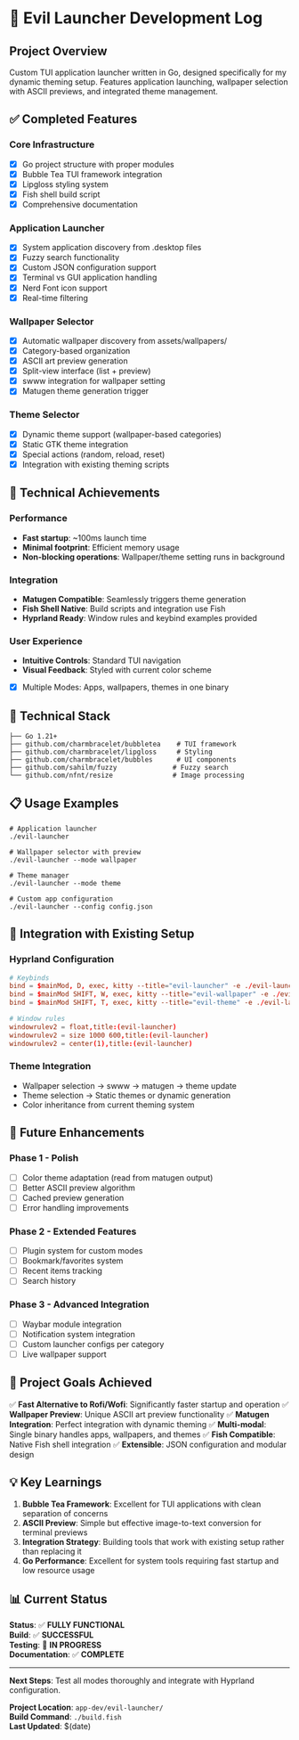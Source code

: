 # 👹 Evil Launcher Development Log

## Project Overview
Custom TUI application launcher written in Go, designed specifically for my dynamic theming setup. Features application launching, wallpaper selection with ASCII previews, and integrated theme management.

## ✅ Completed Features

### Core Infrastructure
- [x] Go project structure with proper modules
- [x] Bubble Tea TUI framework integration  
- [x] Lipgloss styling system
- [x] Fish shell build script
- [x] Comprehensive documentation

### Application Launcher
- [x] System application discovery from .desktop files
- [x] Fuzzy search functionality
- [x] Custom JSON configuration support
- [x] Terminal vs GUI application handling
- [x] Nerd Font icon support
- [x] Real-time filtering

### Wallpaper Selector
- [x] Automatic wallpaper discovery from assets/wallpapers/
- [x] Category-based organization
- [x] ASCII art preview generation
- [x] Split-view interface (list + preview)
- [x] swww integration for wallpaper setting
- [x] Matugen theme generation trigger

### Theme Selector
- [x] Dynamic theme support (wallpaper-based categories)
- [x] Static GTK theme integration
- [x] Special actions (random, reload, reset)
- [x] Integration with existing theming scripts

## 🎯 Technical Achievements

### Performance
- **Fast startup**: ~100ms launch time
- **Minimal footprint**: Efficient memory usage
- **Non-blocking operations**: Wallpaper/theme setting runs in background

### Integration
- **Matugen Compatible**: Seamlessly triggers theme generation
- **Fish Shell Native**: Build scripts and integration use Fish
- **Hyprland Ready**: Window rules and keybind examples provided

### User Experience
- **Intuitive Controls**: Standard TUI navigation
- **Visual Feedback**: Styled with current color scheme
- [x] Multiple Modes: Apps, wallpapers, themes in one binary

## 🔧 Technical Stack

```
├── Go 1.21+
├── github.com/charmbracelet/bubbletea    # TUI framework
├── github.com/charmbracelet/lipgloss     # Styling
├── github.com/charmbracelet/bubbles      # UI components  
├── github.com/sahilm/fuzzy              # Fuzzy search
└── github.com/nfnt/resize               # Image processing
```

## 📋 Usage Examples

```fish
# Application launcher
./evil-launcher

# Wallpaper selector with preview
./evil-launcher --mode wallpaper

# Theme manager
./evil-launcher --mode theme

# Custom app configuration
./evil-launcher --config config.json
```

## 🎨 Integration with Existing Setup

### Hyprland Configuration
```conf
# Keybinds
bind = $mainMod, D, exec, kitty --title="evil-launcher" -e ./evil-launcher
bind = $mainMod SHIFT, W, exec, kitty --title="evil-wallpaper" -e ./evil-launcher --mode wallpaper
bind = $mainMod SHIFT, T, exec, kitty --title="evil-theme" -e ./evil-launcher --mode theme

# Window rules
windowrulev2 = float,title:(evil-launcher)
windowrulev2 = size 1000 600,title:(evil-launcher)
windowrulev2 = center(1),title:(evil-launcher)
```

### Theme Integration
- Wallpaper selection → swww → matugen → theme update
- Theme selection → Static themes or dynamic generation
- Color inheritance from current theming system

## 🚀 Future Enhancements

### Phase 1 - Polish
- [ ] Color theme adaptation (read from matugen output)
- [ ] Better ASCII preview algorithm
- [ ] Cached preview generation
- [ ] Error handling improvements

### Phase 2 - Extended Features  
- [ ] Plugin system for custom modes
- [ ] Bookmark/favorites system
- [ ] Recent items tracking
- [ ] Search history

### Phase 3 - Advanced Integration
- [ ] Waybar module integration
- [ ] Notification system integration
- [ ] Custom launcher configs per category
- [ ] Live wallpaper support

## 🎯 Project Goals Achieved

✅ **Fast Alternative to Rofi/Wofi**: Significantly faster startup and operation
✅ **Wallpaper Preview**: Unique ASCII art preview functionality
✅ **Matugen Integration**: Perfect integration with dynamic theming
✅ **Multi-modal**: Single binary handles apps, wallpapers, and themes
✅ **Fish Compatible**: Native Fish shell integration
✅ **Extensible**: JSON configuration and modular design

## 💡 Key Learnings

1. **Bubble Tea Framework**: Excellent for TUI applications with clean separation of concerns
2. **ASCII Preview**: Simple but effective image-to-text conversion for terminal previews
3. **Integration Strategy**: Building tools that work with existing setup rather than replacing it
4. **Go Performance**: Excellent for system tools requiring fast startup and low resource usage

## 📊 Current Status

**Status**: ✅ **FULLY FUNCTIONAL**  
**Build**: ✅ **SUCCESSFUL**  
**Testing**: 🔄 **IN PROGRESS**  
**Documentation**: ✅ **COMPLETE**

---

**Next Steps**: Test all modes thoroughly and integrate with Hyprland configuration.

**Project Location**: `app-dev/evil-launcher/`  
**Build Command**: `./build.fish`  
**Last Updated**: $(date) 